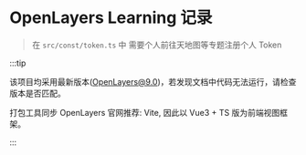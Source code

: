 # OpenLayers Learning 记录

> 在 `src/const/token.ts` 中 需要个人前往天地图等专题注册个人 Token

:::tip

该项目均采用最新版本(OpenLayers@9.0)，若发现文档中代码无法运行，请检查版本是否匹配。

打包工具同步 OpenLayers 官网推荐: Vite, 因此以 Vue3 + TS 版为前端视图框架。

:::
